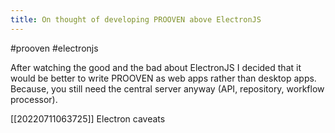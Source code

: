 ```yaml
---
title: On thought of developing PROOVEN above ElectronJS
---
```


#prooven #electronjs

After watching the good and the bad about ElectronJS I decided that it would be better to write PROOVEN as web apps rather than desktop apps. Because, you still need the central server anyway (API, repository, workflow processor).

[[20220711063725]] Electron caveats